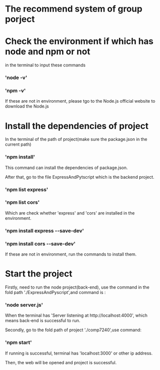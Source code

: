 # The recommend system of group porject

# Check the environment if which has node and npm or not

in the terminal to input these commands

### 'node -v'
### 'npm -v'

If these are not in environment, please tgo to the Node.js official website to download the Node.js

# Install the dependencies of project
In the terminal of the path of project(make sure the package.json in the current path)

### 'npm install'

This command can install the dependencies of package.json.

After that, go to the file ExpressAndPytscript which is the backend project.

### 'npm list express'
### 'npm list cors'

Which are check whether 'express' and 'cors' are installed in the environment.

### 'npm install express --save-dev'
### 'npm install cors --save-dev'

If these are not in environment, run the commands to install them.

# Start the project

Firstly, need to run the node project(back-end), use the command in the fold path './ExpressAndPyscript',and command is :
### 'node server.js'

When the terminal has 'Server listening at http://localhost:4000', which means back-end is successful to run.

Secondly, go to the fold path of project './comp7240',use command:
### 'npm start'

If running is successful, terminal has 'localhost:3000' or other ip address.

Then, the web will be opened and project is successful.